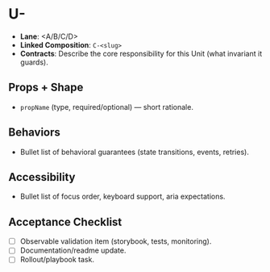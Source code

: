 # U-<slug>

- **Lane**: <A/B/C/D>
- **Linked Composition**: `C-<slug>`
- **Contracts**: Describe the core responsibility for this Unit (what invariant it guards).

## Props + Shape

- `propName` (type, required/optional) — short rationale.

## Behaviors

- Bullet list of behavioral guarantees (state transitions, events, retries).

## Accessibility

- Bullet list of focus order, keyboard support, aria expectations.

## Acceptance Checklist

- [ ] Observable validation item (storybook, tests, monitoring).
- [ ] Documentation/readme update.
- [ ] Rollout/playbook task.
